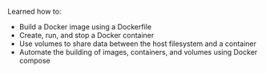 Learned how to:
- Build a Docker image using a Dockerfile
- Create, run, and stop a Docker container
- Use volumes to share data between the host filesystem and a container
- Automate the building of images, containers, and volumes using Docker compose
